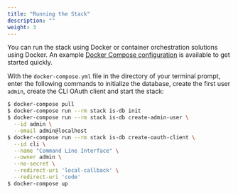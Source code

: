 ```yaml
---
title: "Running the Stack"
description: ""
weight: 3
---
```


You can run the stack using Docker or container orchestration solutions using Docker. An example [Docker Compose configuration](../docker-compose.yml) is available to get started quickly.

With the `docker-compose.yml` file in the directory of your terminal prompt, enter the following commands to initialize the database, create the first user `admin`, create the CLI OAuth client and start the stack:

```bash
$ docker-compose pull
$ docker-compose run --rm stack is-db init
$ docker-compose run --rm stack is-db create-admin-user \
  --id admin \
  --email admin@localhost
$ docker-compose run --rm stack is-db create-oauth-client \
  --id cli \
  --name "Command Line Interface" \
  --owner admin \
  --no-secret \
  --redirect-uri 'local-callback' \
  --redirect-uri 'code'
$ docker-compose up
```
